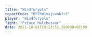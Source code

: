 ```yaml
---
title: "Windfurypls"
reportCode: "6P7hW1vajLwnkfrJ"
player: "Windfurypls"
fight: "Prince Malchezaar"
date: 2021-10-01T19:23:51.380000+00:00
---
```

